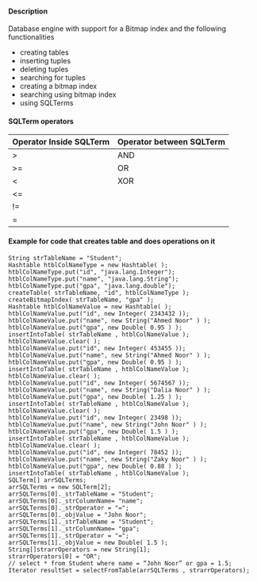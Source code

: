 #### Description 
Database engine with support for a Bitmap index and the following functionalities
- creating tables
- inserting tuples
- deleting tuples
- searching for tuples
- creating a bitmap index
- searching using bitmap index
- using SQLTerms


#### SQLTerm operators

| Operator Inside SQLTerm | Operator between SQLTerm |
|-------------------------|--------------------------|
| >                       | AND                      |
| >=                      | OR                       |
| <                       | XOR                      |
| <=                      |                          |
| !=                      |                          |
| =                       |                          |

#### Example for code that creates table and does operations on it

```
String strTableName = "Student";
Hashtable htblColNameType = new Hashtable( );
htblColNameType.put("id", "java.lang.Integer");
htblColNameType.put("name", "java.lang.String");
htblColNameType.put("gpa", "java.lang.double");
createTable( strTableName, "id", htblColNameType );
createBitmapIndex( strTableName, "gpa" );
Hashtable htblColNameValue = new Hashtable( );
htblColNameValue.put("id", new Integer( 2343432 ));
htblColNameValue.put("name", new String("Ahmed Noor" ) );
htblColNameValue.put("gpa", new Double( 0.95 ) );
insertIntoTable( strTableName , htblColNameValue );
htblColNameValue.clear( );
htblColNameValue.put("id", new Integer( 453455 ));
htblColNameValue.put("name", new String("Ahmed Noor" ) );
htblColNameValue.put("gpa", new Double( 0.95 ) );
insertIntoTable( strTableName , htblColNameValue );
htblColNameValue.clear( );
htblColNameValue.put("id", new Integer( 5674567 ));
htblColNameValue.put("name", new String("Dalia Noor" ) );
htblColNameValue.put("gpa", new Double( 1.25 ) );
insertIntoTable( strTableName , htblColNameValue );
htblColNameValue.clear( );
htblColNameValue.put("id", new Integer( 23498 ));
htblColNameValue.put("name", new String("John Noor" ) );
htblColNameValue.put("gpa", new Double( 1.5 ) );
insertIntoTable( strTableName , htblColNameValue );
htblColNameValue.clear( );
htblColNameValue.put("id", new Integer( 78452 ));
htblColNameValue.put("name", new String("Zaky Noor" ) );
htblColNameValue.put("gpa", new Double( 0.88 ) );
insertIntoTable( strTableName , htblColNameValue );
SQLTerm[] arrSQLTerms;
arrSQLTerms = new SQLTerm[2];
arrSQLTerms[0]._strTableName = "Student";
arrSQLTerms[0]._strColumnName= "name";
arrSQLTerms[0]._strOperator = "=";
arrSQLTerms[0]._objValue = "John Noor";
arrSQLTerms[1]._strTableName = "Student";
arrSQLTerms[1]._strColumnName= "gpa";
arrSQLTerms[1]._strOperator = "=";
arrSQLTerms[1]._objValue = new Double( 1.5 );
String[]strarrOperators = new String[1];
strarrOperators[0] = "OR";
// select * from Student where name = “John Noor” or gpa = 1.5;
Iterator resultSet = selectFromTable(arrSQLTerms , strarrOperators); 
```
